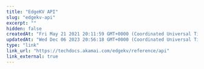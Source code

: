 ```yaml
---
title: "EdgeKV API"
slug: "edgekv-api"
excerpt: ""
hidden: false
createdAt: "Fri May 21 2021 20:11:59 GMT+0000 (Coordinated Universal Time)"
updatedAt: "Wed Dec 06 2023 20:56:18 GMT+0000 (Coordinated Universal Time)"
type: "link"
link_url: "https://techdocs.akamai.com/edgekv/reference/api"
link_external: true
---
```

